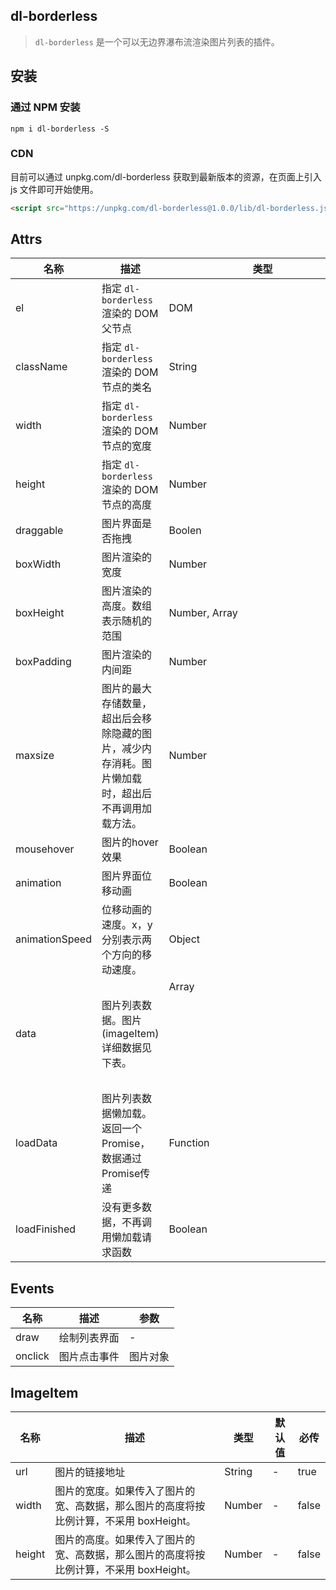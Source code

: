 ## dl-borderless

> `dl-borderless` 是一个可以无边界瀑布流渲染图片列表的插件。<br/>

## 安装
### 通过 NPM 安装
```
npm i dl-borderless -S
```
### CDN
目前可以通过 unpkg.com/dl-borderless 获取到最新版本的资源，在页面上引入 js 文件即可开始使用。
``` html
<script src="https://unpkg.com/dl-borderless@1.0.0/lib/dl-borderless.js"></script>
```
## Attrs

| 名称 | 描述 | 类型 | 默认值 | 必传 |
| - | - | - | - | - |
| el | 指定 `dl-borderless` 渲染的 DOM 父节点 | DOM | document.body | false |
| className | 指定 `dl-borderless` 渲染的 DOM 节点的类名 | String | '' | false |
| width | 指定 `dl-borderless` 渲染的 DOM 节点的宽度 | Number | window.innerWidth | false |
| height | 指定 `dl-borderless` 渲染的 DOM 节点的高度 | Number | window.innerHeight | false |
| draggable | 图片界面是否拖拽 | Boolen | true | false |
| boxWidth | 图片渲染的宽度 | Number | 150 | false |
| boxHeight | 图片渲染的高度。数组表示随机的范围 | Number, Array | [150, 300] | false |
| boxPadding | 图片渲染的内间距 | Number | 1 | false |
| maxsize | 图片的最大存储数量，超出后会移除隐藏的图片，减少内存消耗。图片懒加载时，超出后不再调用加载方法。 | Number | 500 | false |
| mousehover | 图片的hover效果 | Boolean | false | false |
| animation | 图片界面位移动画 | Boolean | false | false |
| animationSpeed | 位移动画的速度。x，y分别表示两个方向的移动速度。 | Object | {x:-1,y:-1} | false |
| data | 图片列表数据。图片(imageItem)详细数据见下表。 | Array<Object> | [] | false |
| loadData | 图片列表数据懒加载。返回一个Promise，数据通过Promise传递 | Function | - | false |
| loadFinished | 没有更多数据，不再调用懒加载请求函数 | Boolean | true | false |

## Events

| 名称 | 描述 | 参数 |
| - | - | - |
| draw | 绘制列表界面 | - |
| onclick | 图片点击事件 | 图片对象 |

## ImageItem

| 名称 | 描述 | 类型 | 默认值 | 必传 |
| - | - | - | - | - |
| url | 图片的链接地址 | String | - | true |
| width | 图片的宽度。如果传入了图片的宽、高数据，那么图片的高度将按比例计算，不采用 boxHeight。 | Number | - | false |
| height | 图片的高度。如果传入了图片的宽、高数据，那么图片的高度将按比例计算，不采用 boxHeight。 | Number | - | false |
